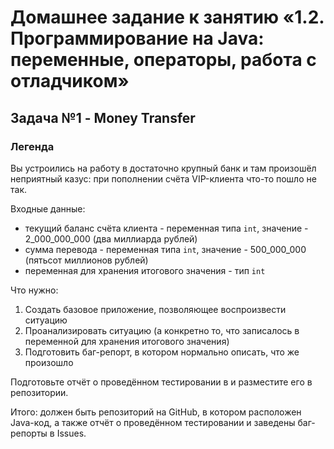 # Домашнее задание к занятию «1.2. Программирование на Java: переменные, операторы, работа с отладчиком»

## Задача №1 - Money Transfer

### Легенда
Вы устроились на работу в достаточно крупный банк и там произошёл неприятный казус: при пополнении счёта VIP-клиента что-то пошло не так.

Входные данные:
* текущий баланс счёта клиента - переменная типа `int`, значение - 2_000_000_000 (два миллиарда рублей)
* сумма перевода - переменная типа `int`, значение - 500_000_000 (пятьсот миллионов рублей)
* переменная для хранения итогового значения - тип `int`

Что нужно:
1. Создать базовое приложение, позволяющее воспроизвести ситуацию
1. Проанализировать ситуацию (а конкретно то, что записалось в переменной для хранения итогового значения)
1. Подготовить баг-репорт, в котором нормально описать, что же произошло

Подготовьте отчёт о проведённом тестировании в и разместите его в репозитории.

Итого: должен быть репозиторий на GitHub, в котором расположен Java-код, а также отчёт о проведённом тестировании и заведены баг-репорты в Issues.
